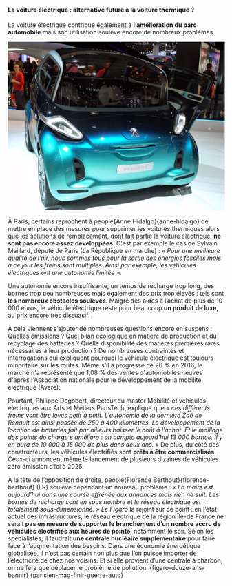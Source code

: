 #### La voiture électrique : alternative future à la voiture thermique ?

La voiture électrique contribue également à **l’amélioration du parc automobile** mais son utilisation soulève encore de nombreux problèmes.

![Peugeot BB1 car (Salon de l'automobile, Parc des expositions, Paris 4 octobre 2010) (source : [wikimedia commons](https://commons.wikimedia.org/wiki/File:Mondial_de_l%27Automobile_2010,_Paris_-_France_(5058554130)) float-left col-6](peugeotBB1.jpg)

À Paris, certains reprochent à people{Anne Hidalgo}{anne-hidalgo} de mettre en place des mesures pour supprimer les voitures thermiques alors que les solutions de remplacement, dont fait partie la voiture électrique, **ne sont pas encore assez développées**. C'est par exemple le cas de Sylvain Maillard, député de Paris (La République en marche) : _« Pour une meilleure qualité de l’air, nous sommes tous pour la sortie des énergies fossiles mais à ce jour les freins sont multiples. Ainsi par exemple, les véhicules électriques ont une autonomie limitée »_.

Une autonomie encore insuffisante, un temps de recharge trop long, des bornes trop peu nombreuses mais également des prix trop élevés : tels sont **les nombreux obstacles soulevés**. Malgré des aides à l’achat de plus de 10 000 euros, le véhicule électrique reste pour beaucoup **un produit de luxe**, au prix encore très dissuasif.

À cela viennent s’ajouter de nombreuses questions encore en suspens : Quelles émissions ? Quel bilan écologique en matière de production et du recyclage des batteries ? Quelle disponibilité des matières premières rares nécessaires à leur production ? De nombreuses contraintes et interrogations qui expliquent pourquoi le véhicule électrique est toujours minoritaire sur les routes. Même s'il a progressé de 26 % en 2016, le marché n'a représenté que 1,08 % des ventes d'automobiles neuves d'après l'Association nationale pour le développement de la mobilité électrique (Avere).

Pourtant, Philippe Degobert, directeur du master Mobilité et véhicules électriques aux Arts et Métiers ParisTech, explique que _« ces différents freins vont être levés petit à petit. L'autonomie de la dernière Zoé de Renault est ainsi passée de 250 à 400 kilomètres. Le développement de la location de batteries fait par ailleurs baisser le coût à l'achat. Et le maillage des points de charge s'améliore : on compte aujourd'hui 13 000 bornes. Il y en aura de 10 000 à 15 000 de plus dans deux ans. »_ De plus, du côté des constructeurs, les véhicules électrifiés sont **prêts à être commercialisés**. Ceux-ci annoncent même le lancement de plusieurs dizaines de véhicules zéro émission d’ici à 2025.

À la tête de l’opposition de droite, people{Florence Berthout}{florence-berthout} (LR) soulève cependant un nouveau problème : _« La maire est aujourd’hui dans une course effrénée aux annonces mais rien ne suit. Les bornes de recharge sont en sous nombre et le réseau électrique est totalement sous-dimensionné. »_ *Le Figaro* la rejoint sur ce point : en l’état actuel des infrastructures, le réseau électrique de la région Île-de France ne serait **pas en mesure de supporter le branchement d’un nombre accru de véhicules électrifiés aux heures de pointe**, notamment le soir. Selon les spécialistes, il faudrait **une centrale nucléaire supplémentaire** pour faire face à l’augmentation des besoins. Dans une économie énergétique globalisée, il n’est pas certain non plus que l’on puisse importer de l’électricité de chez nos voisins. Et si elle provient d’une centrale à charbon, on ne fera que déplacer le problème de pollution. {figaro-douze-ans-bannir} {parisien-mag-finir-guerre-auto}
